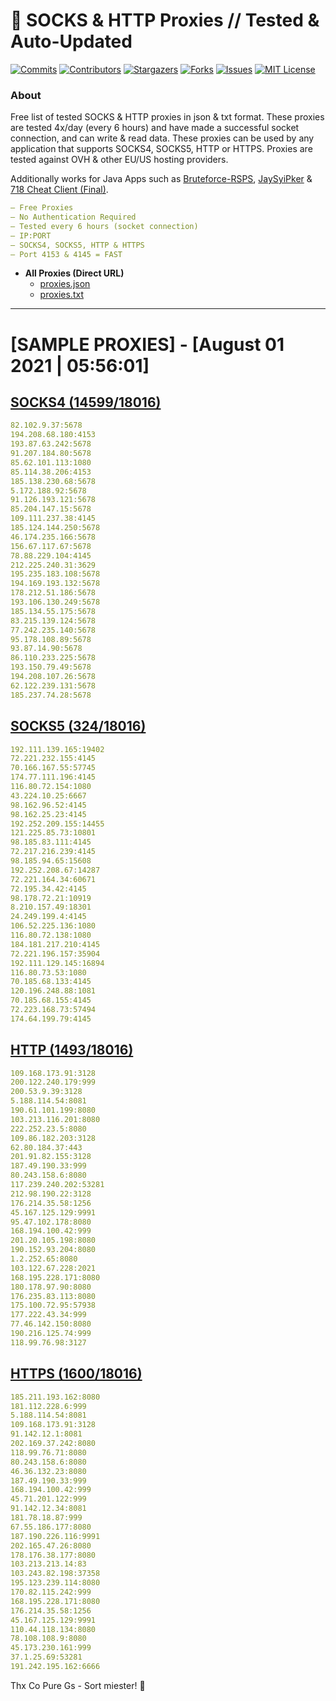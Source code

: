 <!-- MARKDOWN LINKS & IMAGES -->
<!-- https://www.markdownguide.org/basic-syntax/#reference-style-links -->
[contributors-shield]: https://img.shields.io/github/contributors/KaiBurton/free-proxies-autoupdated?style=for-the-badge
[contributors-url]: https://github.com/KaiBurton/free-proxies-autoupdated/graphs/contributors
[forks-shield]: https://img.shields.io/github/forks/KaiBurton/free-proxies-autoupdated?style=for-the-badge
[forks-url]: https://github.com/KaiBurton/free-proxies-autoupdated/network/members
[stars-shield]: https://img.shields.io/github/stars/KaiBurton/free-proxies-autoupdated?style=for-the-badge
[stars-url]: https://github.com/KaiBurton/free-proxies-autoupdated/stargazers
[issues-shield]: https://img.shields.io/github/issues/KaiBurton/free-proxies-autoupdated?style=for-the-badge
[issues-url]: https://github.com/KaiBurton/free-proxies-autoupdated/issues
[license-shield]: https://img.shields.io/github/license/KaiBurton/free-proxies-autoupdated?style=for-the-badge
[license-url]: https://github.com/KaiBurton/free-proxies-autoupdated/blob/main/LICENSE
[commit-shield]: https://img.shields.io/github/last-commit/KaiBurton/free-proxies-autoupdated?style=for-the-badge
[commit-url]: https://github.com/KaiBurton/free-proxies-autoupdated/commits/main

# 🎁 SOCKS & HTTP Proxies // Tested & Auto-Updated

[![Commits][commit-shield]][commit-url]
[![Contributors][contributors-shield]][contributors-url]
[![Stargazers][stars-shield]][stars-url]
[![Forks][forks-shield]][forks-url]
[![Issues][issues-shield]][issues-url]
[![MIT License][license-shield]][license-url]

### About
Free list of tested SOCKS & HTTP proxies in json & txt format. These proxies are tested 4x/day (every 6 hours) and have made a successful socket connection, and can write & read data. These proxies can be used by any application that supports SOCKS4, SOCKS5, HTTP or HTTPS. Proxies are tested against OVH & other EU/US hosting providers.

Additionally works for Java Apps such as [Bruteforce-RSPS](https://github.com/KaiBurton/Bruteforce-RSPS), [JaySyiPker](https://github.com/JayArrowz/JaySyiPker) & [718 Cheat Client (Final)](https://github.com/KaiBurton/718-Cheat-Client-Final). 

```yaml
— Free Proxies
— No Authentication Required
— Tested every 6 hours (socket connection)
— IP:PORT
— SOCKS4, SOCKS5, HTTP & HTTPS
— Port 4153 & 4145 = FAST
```

- **All Proxies (Direct URL)**
  - [proxies.json](https://raw.githubusercontent.com/KaiBurton/free-proxies-autoupdated/main/proxies.json)
  - [proxies.txt](https://raw.githubusercontent.com/KaiBurton/free-proxies-autoupdated/main/proxies.txt)

---

# [SAMPLE PROXIES] - [August 01 2021 | 05:56:01]

## [SOCKS4 (14599/18016)](https://raw.githubusercontent.com/KaiBurton/free-proxies-autoupdated/main/proxies-socks4.txt)
```yaml
82.102.9.37:5678
194.208.68.180:4153
193.87.63.242:5678
91.207.184.80:5678
85.62.101.113:1080
85.114.38.206:4153
185.138.230.68:5678
5.172.188.92:5678
91.126.193.121:5678
85.204.147.15:5678
109.111.237.38:4145
185.124.144.250:5678
46.174.235.166:5678
156.67.117.67:5678
78.88.229.104:4145
212.225.240.31:3629
195.235.183.108:5678
194.169.193.132:5678
178.212.51.186:5678
193.106.130.249:5678
185.134.55.175:5678
83.215.139.124:5678
77.242.235.140:5678
95.178.108.89:5678
93.87.14.90:5678
86.110.233.225:5678
193.150.79.49:5678
194.208.107.26:5678
62.122.239.131:5678
185.237.74.28:5678
```

## [SOCKS5 (324/18016)](https://raw.githubusercontent.com/KaiBurton/free-proxies-autoupdated/main/proxies-socks5.txt)
```yaml
192.111.139.165:19402
72.221.232.155:4145
70.166.167.55:57745
174.77.111.196:4145
116.80.72.154:1080
43.224.10.25:6667
98.162.96.52:4145
98.162.25.23:4145
192.252.209.155:14455
121.225.85.73:10801
98.185.83.111:4145
72.217.216.239:4145
98.185.94.65:15608
192.252.208.67:14287
72.221.164.34:60671
72.195.34.42:4145
98.178.72.21:10919
8.210.157.49:18301
24.249.199.4:4145
106.52.225.136:1080
116.80.72.138:1080
184.181.217.210:4145
72.221.196.157:35904
192.111.129.145:16894
116.80.73.53:1080
70.185.68.133:4145
120.196.248.88:1081
70.185.68.155:4145
72.223.168.73:57494
174.64.199.79:4145
```

## [HTTP (1493/18016)](https://raw.githubusercontent.com/KaiBurton/free-proxies-autoupdated/main/proxies-http.txt)
```yaml
109.168.173.91:3128
200.122.240.179:999
200.53.9.39:3128
5.188.114.54:8081
190.61.101.199:8080
103.213.116.201:8080
222.252.23.5:8080
109.86.182.203:3128
62.80.184.37:443
201.91.82.155:3128
187.49.190.33:999
80.243.158.6:8080
117.239.240.202:53281
212.98.190.22:3128
176.214.35.58:1256
45.167.125.129:9991
95.47.102.178:8080
168.194.100.42:999
201.20.105.198:8080
190.152.93.204:8080
1.2.252.65:8080
103.122.67.228:2021
168.195.228.171:8080
180.178.97.90:8080
176.235.83.113:8080
175.100.72.95:57938
177.222.43.34:999
77.46.142.150:8080
190.216.125.74:999
118.99.76.98:3127
```

## [HTTPS (1600/18016)](https://raw.githubusercontent.com/KaiBurton/free-proxies-autoupdated/main/proxies-https.txt)
```yaml
185.211.193.162:8080
181.112.228.6:999
5.188.114.54:8081
109.168.173.91:3128
91.142.12.1:8081
202.169.37.242:8080
118.99.76.71:8080
80.243.158.6:8080
46.36.132.23:8080
187.49.190.33:999
168.194.100.42:999
45.71.201.122:999
91.142.12.34:8081
181.78.18.87:999
67.55.186.177:8080
187.190.226.116:9991
202.165.47.26:8080
178.176.38.177:8080
103.213.213.14:83
103.243.82.198:37358
195.123.239.114:8080
170.82.115.242:999
168.195.228.171:8080
176.214.35.58:1256
45.167.125.129:9991
110.44.118.134:8080
78.108.108.9:8080
45.173.230.161:999
37.1.25.69:53281
191.242.195.162:6666
```



Thx Co Pure Gs - Sort miester! 💟